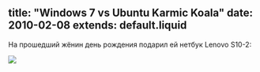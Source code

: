 title: "Windows 7 vs Ubuntu Karmic Koala"
date: 2010-02-08
extends: default.liquid
---
На прошедший жёнин день рождения подарил ей нетбук Lenovo S10-2:

![](http://www.pc.ibm.com/ru/ideapad/page/products/images/s10-2/s10-2-10l.jpg)
